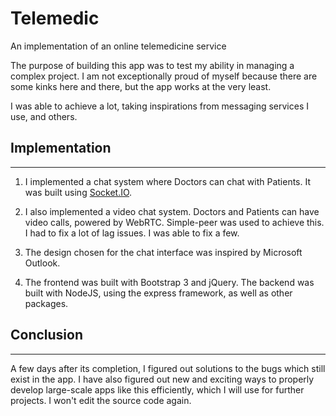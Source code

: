 # Telemedic
An implementation of an online telemedicine service

The purpose of building this app was to test my ability in managing a complex project. I am not exceptionally proud of myself because there are some kinks here and there, but the app works at the very least.

I was able to achieve a lot, taking inspirations from messaging services I use, and others.

## Implementation
-----------------------------------

1. I implemented a chat system where Doctors can chat with Patients. It was built using [Socket.IO]([https://socket.io).

2. I also implemented a video chat system. Doctors and Patients can have video calls, powered by WebRTC. Simple-peer was used to achieve this. I had to fix a lot of lag issues. I was able to fix a few.

3. The design chosen for the chat interface was inspired by Microsoft Outlook.

4. The frontend was built with Bootstrap 3 and jQuery. The backend was built with NodeJS, using the express framework, as well as other packages.

## Conclusion
----------------------------------

A few days after its completion, I figured out solutions to the bugs which still exist in the app. I have also figured out new and exciting ways to properly develop large-scale apps like this efficiently, which I will use for further projects.
I won't edit the source code again.
